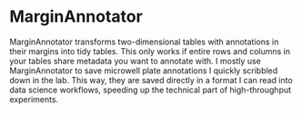 # MarginAnnotator
MarginAnnotator transforms two-dimensional tables with annotations in their margins into tidy tables. This only works if entire rows and columns in your tables share metadata you want to annotate with. I mostly use MarginAnnotator to save microwell plate annotations I quickly scribbled down in the lab. This way, they are saved directly in a format I can read into data science workflows, speeding up the technical part of high-throughput experiments.